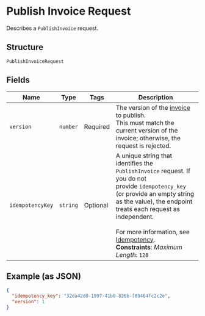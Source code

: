 
# Publish Invoice Request

Describes a `PublishInvoice` request.

## Structure

`PublishInvoiceRequest`

## Fields

| Name | Type | Tags | Description |
|  --- | --- | --- | --- |
| `version` | `number` | Required | The version of the [invoice](/doc/models/invoice.md) to publish.<br>This must match the current version of the invoice; otherwise, the request is rejected. |
| `idempotencyKey` | `string` | Optional | A unique string that identifies the `PublishInvoice` request. If you do not<br>provide `idempotency_key` (or provide an empty string as the value), the endpoint<br>treats each request as independent.<br><br>For more information, see [Idempotency](https://developer.squareup.com/docs/working-with-apis/idempotency).<br>**Constraints**: *Maximum Length*: `128` |

## Example (as JSON)

```json
{
  "idempotency_key": "32da42d0-1997-41b0-826b-f09464fc2c2e",
  "version": 1
}
```

